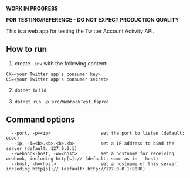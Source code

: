 **WORK IN PROGRESS**

**FOR TESTING/REFERENCE - DO NOT EXPECT PRODUCTION QUALITY**

This is a web app for testing the Twitter Account Activity API.

## How to run

1. create `.env` with the following content:

```
CK=<your Twitter app's consumer key>
CS=<your Twitter app's consumer secret>
```

2. `dotnet build`

3. `dotnet run -p src/WebhookTest.fsproj`

## Command options

```
  --port, -p=<ip>                   set the port to listen (default: 8080)
  --ip, -i=<b>.<b>.<b>.<b>          set a IP address to bind the server (default: 127.0.0.1)
  --webhook-host, -w=<host>         set a hostname for receiving webhook, including http[s]:// (default: same as in --host)
  --host, -h=<host>                 set a hostname of this server, including http[s]:// (default: http://127.0.0.1:8080)
```

